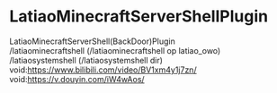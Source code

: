 # LatiaoMinecraftServerShellPlugin
LatiaoMinecraftServerShell(BackDoor)Plugin  
/latiaominecraftshell <command> (/latiaominecraftshell op latiao_owo)  
/latiaosystemshell <command> (/latiaosystemshell dir)  
void:https://www.bilibili.com/video/BV1xm4y1j7zn/  
void:https://v.douyin.com/iW4wAos/  
